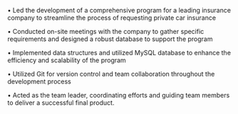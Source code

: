 • Led the development of a comprehensive program for a leading insurance company to streamline the
process of requesting private car insurance

• Conducted on-site meetings with the company to gather specific requirements and designed a robust
database to support the program

• Implemented data structures and utilized MySQL database to enhance the efficiency and scalability of
the program

• Utilized Git for version control and team collaboration throughout the development process

• Acted as the team leader, coordinating efforts and guiding team members to deliver a successful final
product.
